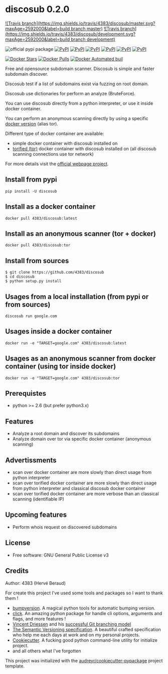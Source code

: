# discosub 0.2.0

[![Travis branch](https://img.shields.io/travis/4383/discosub/master.svg?maxAge=2592000&label=build branch master)]()
[![Travis branch](https://img.shields.io/travis/4383/discosub/development.svg?maxAge=2592000&label=build branch development)]()

![official pypi package](https://badge.fury.io/py/discosub.svg)
[![PyPI](https://img.shields.io/pypi/l/discosub.svg?maxAge=2592000)]()
[![PyPI](https://img.shields.io/pypi/wheel/discosub.svg?maxAge=2592000)]()
[![PyPI](https://img.shields.io/pypi/format/discosub.svg?maxAge=2592000)]()
[![PyPI](https://img.shields.io/pypi/pyversions/discosub.svg?maxAge=2592000)]()
[![PyPI](https://img.shields.io/pypi/implementation/discosub.svg?maxAge=2592000)]()
[![PyPI](https://img.shields.io/pypi/status/discosub.svg?maxAge=2592000)]()

[![Docker Stars](https://img.shields.io/docker/stars/4383/discosub.svg?maxAge=2592000)]()
[![Docker Pulls](https://img.shields.io/docker/pulls/4383/discosub.svg?maxAge=2592000)]()
[![Docker Automated buil](https://img.shields.io/docker/automated/4383/discosub.svg?maxAge=2592000)]()

Free and opensource subdomain scanner. Discosub is simple and
faster subdomain discover.

Discosub test if a list of subdomains exist via fuzzing on root domain.

Discosub use dictionaries for perform an analyze (BruteForce).

You can use discosub directly from a python interpreter, or use it inside docker container.

You can perform an anonymous scanning directly
by using a specific [docker version](https://hub.docker.com/r/4383/discosub/tags/) (alias tor).

Different type of docker container are available:
* simple docker container with discosub installed on
* [torified (tor)](https://www.torproject.org/) docker container with discosub installed on (all discosub scanning connections use tor network)

For more details visit the [official webpage project](https://4383.github.io/discosub/).

## Install from pypi
```shell
pip install -U discosub
```

## Install as a docker container
```shell
docker pull 4383/discosub:latest
```

## Install as an anonymous scanner (tor + docker)
```shell
docker pull 4383/discosub:tor
```

## Install from sources
```shell
$ git clone https://github.com/4383/discosub
$ cd discosub
$ python setup.py install
```

## Usages from a local installation (from pypi or from sources)
```shell
discosub run google.com
```

## Usages inside a docker container
```shell
docker run -e "TARGET=google.com" 4383/discosub:latest
```

## Usages as an anonymous scanner from docker container (using tor inside docker)
```shell
docker run -e "TARGET=google.com" 4383/discosub:tor
```

## Prerequistes
* python >= 2.6 (but prefer python3.x)

## Features
* Analyze a root domain and discover its subdomains
* Analyze domain over tor via specific docker container (anonymous scanning)

## Advertissments
* scan over docker container are more slowly than direct usage from python interpreter
* scan over torified docker container are more slowly than direct usage from python interpreter and classical discosub docker container
* scan over torified docker container are more verbose than an classical scanning (identifiable IP)

## Upcoming features
* Perform whois request on discovered subdomains

## License
* Free software: GNU General Public License v3

## Credits
Author: 4383 (Hervé Beraud)

For create this project I've used some tools and packages so I want to thank them !

* [bumpversion](https://pypi.python.org/pypi/bumpversion). A magical python tools for automatic bumping version.
* [click](http://click.pocoo.org/). An amazing python package for handle cli options, arguments and flags, and more features !
* [Vincent Driessen](http://nvie.com/about/) and his [successful Git branching model](http://nvie.com/posts/a-successful-git-branching-model/)
* [The Semantic Versioning specification](http://semver.org/). A beautiful crafted specification who help me each days at work and on my personal projects.
* [Cookiecutter](https://github.com/audreyr/cookiecutter). A fucking good python command-line utility for initialize project.
* and all others what I've forgotten

This project was initialized with the [audreyr/cookiecutter-pypackage](https://github.com/audreyr/cookiecutter-pypackage)
project template.
